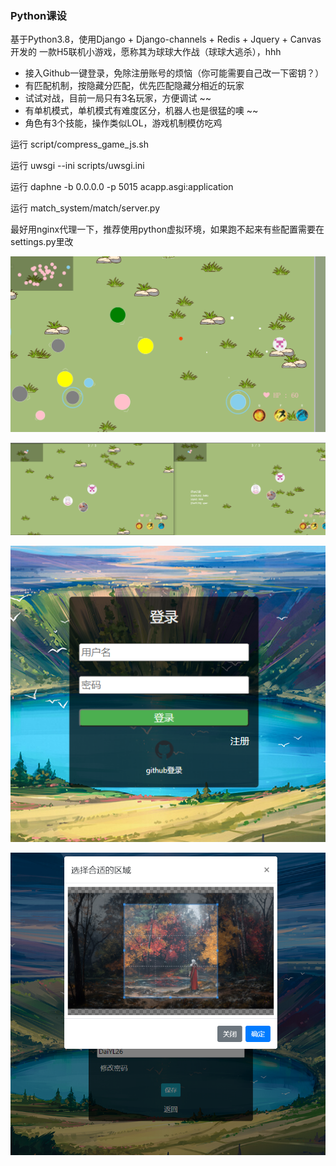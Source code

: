### Python课设

基于Python3.8，使用Django + Django-channels + Redis + Jquery + Canvas开发的 一款H5联机小游戏，愿称其为球球大作战（球球大逃杀），hhh

- 接入Github一键登录，免除注册账号的烦恼（你可能需要自己改一下密钥？）
- 有匹配机制，按隐藏分匹配，优先匹配隐藏分相近的玩家
- 试试对战，目前一局只有3名玩家，方便调试 ~~
- 有单机模式，单机模式有难度区分，机器人也是很猛的噢 ~~
- 角色有3个技能，操作类似LOL，游戏机制模仿吃鸡



运行 script/compress_game_js.sh 

运行 uwsgi --ini scripts/uwsgi.ini 

运行 daphne -b 0.0.0.0 -p 5015 acapp.asgi:application

运行 match_system/match/server.py

最好用nginx代理一下，推荐使用python虚拟环境，如果跑不起来有些配置需要在settings.py里改



![单人模式](./readme_pics/single.png)

![多人联机对战](./readme_pics/multi.png)

![登陆](./readme_pics/login.png)

![修改信息](./readme_pics/personal_info.png)

